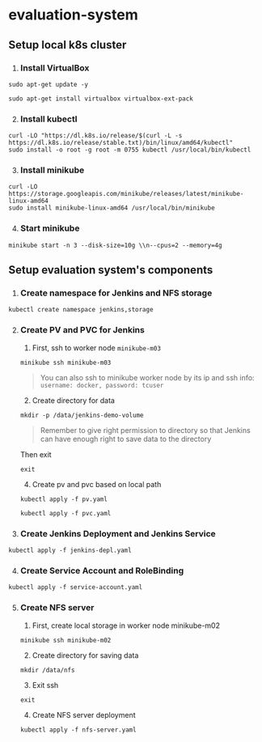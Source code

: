 # evaluation-system

## Setup local k8s cluster

1. ### Install VirtualBox

```
sudo apt-get update -y
```
```
sudo apt-get install virtualbox virtualbox-ext-pack
```

2. ### Install kubectl

```
curl -LO "https://dl.k8s.io/release/$(curl -L -s https://dl.k8s.io/release/stable.txt)/bin/linux/amd64/kubectl"
sudo install -o root -g root -m 0755 kubectl /usr/local/bin/kubectl
```

3. ### Install minikube

```
curl -LO https://storage.googleapis.com/minikube/releases/latest/minikube-linux-amd64
sudo install minikube-linux-amd64 /usr/local/bin/minikube
```

4. ### Start minikube

```
minikube start -n 3 --disk-size=10g \\n--cpus=2 --memory=4g
```
## Setup evaluation system's components

1. ### Create namespace for Jenkins and NFS storage

```
kubectl create namespace jenkins,storage
```

2. ### Create PV and PVC for Jenkins

    1. First, ssh to worker node `minikube-m03`

    ```
    minikube ssh minikube-m03
    ```
    
    > You can also ssh to minikube worker node by its ip and ssh info: `username: docker, password: tcuser`

    2. Create directory for data

    ```
    mkdir -p /data/jenkins-demo-volume
    ```

    > Remember to give right permission to directory so that Jenkins can have enough right to save data to the directory

    Then exit

    ```
    exit
    ```
       
    4. Create pv and pvc based on local path
    ```
    kubectl apply -f pv.yaml
    ```

    ```
    kubectl apply -f pvc.yaml
    ```

2. ### Create Jenkins Deployment and Jenkins Service

```
kubectl apply -f jenkins-depl.yaml
```

4. ### Create Service Account and RoleBinding

```
kubectl apply -f service-account.yaml
```

5. ### Create NFS server

    1. First, create local storage in worker node minikube-m02

    ```
    minikube ssh minikube-m02
    ```

    2. Create directory for saving data

   ```
   mkdir /data/nfs
   ```

   3. Exit ssh

   ```
   exit
   ```

   4. Create NFS server deployment

   ```
   kubectl apply -f nfs-server.yaml
   ```
   
